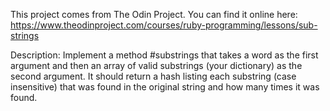 This project comes from The Odin Project.  You can find it online here: https://www.theodinproject.com/courses/ruby-programming/lessons/sub-strings

Description:
Implement a method #substrings that takes a word as the first argument and then an array of valid substrings (your dictionary) as the second argument. It should return a hash listing each substring (case insensitive) that was found in the original string and how many times it was found.